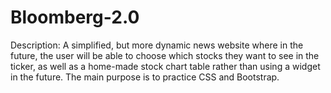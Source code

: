 # Bloomberg-2.0

Description: A simplified, but more dynamic news website where in the future, the user will be able to choose which stocks 
they want to see in the ticker, as well as a home-made stock chart table rather than using a widget in the future. The main purpose 
is to practice CSS and Bootstrap.
